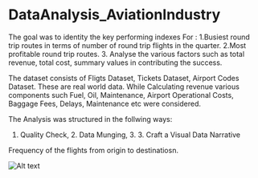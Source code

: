 # DataAnalysis_AviationIndustry

The goal was to identity the key performing indexes For :
1.Busiest round trip routes in terms of number of round trip flights in the quarter. 
2.Most profitable round trip routes.
3. Analyse the various factors such as total revenue, total cost, summary values in contributing the success.

The dataset consists of Fligts Dataset, Tickets Dataset, Airport Codes Dataset. These are real world data.
While Calculating revenue various components such Fuel, Oil, Maintenance, Airport Operational Costs, Baggage Fees, Delays, Maintenance etc were considered.

The Analysis was structured in the follwing ways:
1.	Quality Check, 2.	Data Munging, 3. 3.	Craft a Visual Data Narrative

Frequency of the flights from origin to destinatiosn.

![Alt text](https://github.com/ShazzAbhishek/DataAnalysis_AviationIndustry_PostgreSQL_Pandas/blob/main/Frequency_of_source_destination.png)











